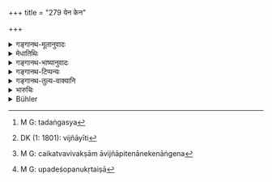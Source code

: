 +++
title = "279 येन केन"

+++

<details><summary>गङ्गानथ-मूलानुवादः</summary>

With whatever limb the low-born man hurts a superior person, every such limb of his shall be cut off; this is the teaching of Manu.—(279)
</details>

<details><summary>मेधातिथिः</summary>

**अन्त्यजः** शूद्रश् चण्डालपर्यन्तः । **श्रेष्ठः** त्रैवर्णिकः । **तं चेद् धिंस्याद् अङ्गेन केनचित्** साक्षाद् दण्डकड्गादिप्रहरणव्यवधानेन वा, **तद् **अङ्गम्** अस्य**[^२१९] **छेत्तव्यम्** । हिंसा च क्रोधेन प्रहरणं ताडनेच्छया हस्ताद्य् उद्यम्य वेगेन निपातनम्, मारणम् एव । **तद् तद्** इति वीप्सा, अङ्गम् इति छेत्तव्यम् इति चैकत्वविवक्षा मा विज्ञायि[^२२०] । तेनानेकेनाङ्गेन[^२२१] प्रहरणे ऽनेकस्यैव छेदः । **अनुशासनम्** उपदेशः, मनुकृतैषा[^२२२] मर्यादा । **अनुशासन**ग्रहणं कारुणिकस्य राज्ञः प्रवृत्त्यर्थः ॥ ८.२७९ ॥


[^२२२]:
     M G: upadeśopanukṛtaiṣā


[^२२१]:
     M G: caikatvavivakṣām āvijñāpitenānekenāṅgena


[^२२०]:
     DK (1: 1801): vijñāyīti


[^२१९]:
     M G: tadaṅgasya
</details>

<details><summary>गङ्गानथ-भाष्यानुवादः</summary>

‘*Low-born man*’— from the *Śūdra* down to the *Caṇḍāla*.

‘*Superior person*’—belonging to the three higher castes.

If the former hurts the latter with any ‘limb,’—either directly, or through the instrumentality of a stick or a sword or some such weapon,—then ‘*that limb of his shall be cut off*.’

The term ‘*hiṃsā*’ (*hurt*) here stands for *striking in anger, intentionally raising the hand or some weapon and letting it fall upon another*,—and not actually *killing*.

The repetition of the pronoun ‘*tat tat*’ (‘every such’) is meant to guard against the idea that only *one* limb is to be cut off, which might arise from the use of the singular number in ‘*aṅgam*’ (‘limb’). Hence in a case where the hurt is inflicted by several limbs, all these limbs should be cut off.

‘*Teaching*’— advice. Such is the law laid down by Manu. This has been added with a view to make a lenient king inflict the severe punishment.—(279)
</details>

<details><summary>गङ्गानथ-टिप्पन्यः</summary>

This verse is quoted in *Vivādaratnākara* (p. 258), which explains ‘*hiṃsyāt*,’ as ‘strikes,’—‘*śreyāṃsam*’ (which is its reading for ‘*checcreṣṭham*’) as ‘one of the three higher castes—and ‘*antyajaḥ*’ as the ‘Śūdra’;—and in *Vīramitrodaya* (Vyavahāra, 146b).

It is quoted in *Vyavahāramayūkha* (p. 100);—in *Parāśaramādhava* (Vyavahāra, p. 288);—in *Aparārka* (p. 813), to the effect that the limb should be cut off, if a, Śūdra causes pain to a Brāhmaṇa, or a Kṣatriya or a Vaiśya;—and in *Mitākṣarā* (2.215), to the effect that if a Śūdra causes pain to the Brāhmaṇa, or to the Kṣatriya, or to the Vaiśya, his limb should be cut off; and adds that inasmuch as this lays down the cutting of the limb of a Śūdra who strikes any *twice-born* person, it follows, from the parity of reasoning, that this same punishment is to be inflicted upon the Vaiśya striking the Kṣatriya. *Bālambhaṭṭī* has the following notes:—‘*Śreyāṃsam*,’ higher caste, twice-born caste,—‘*antyaja*,’ he who is born of the *lower-most* (‘*antya*’) limb, or one born of the lowest caste,—*i.e*., the Śūdra. This same rule is applicable also to the Vaiśya striking the Kṣatriya, as the former is ‘*antyaja*’ ‘low-born,’ in comparison with the latter, who therefore is ‘*śreyān*,’ ‘superior.’

It is quoted in *Nṛsiṃhaprasāda* (Vyavahāra, p. 44b);—and in
*Vivādacintāmaṇi* (Calcutta, p. 75), which explains ‘*śreyāṃsam*’ (which
is its reading for ‘*śreṣṭham*’) as ‘the three higher castes,’ and ‘*antyaja*’ as ‘*Śūdra*.’
</details>

<details><summary>गङ्गानथ-तुल्य-वाक्यानि</summary>

**(verses 8.279-280)  
**

*Gautama* (12.1).—‘A Śūdra who criminally assaults twice-born men with
blows shall he deprived of the limb with which he offends.’

*Viṣṇu* (5.19).—‘With whatever limb an inferior insults or hurts his
superior in caste, of that limb the King shall cause him to be deprived.’

*Yājñavalkya* (2.215).—‘That limb of a non-Brāhmaṇa with which he hurts
the Brāhmaṇa should he cut off. If he raises a weapon to strike him, he shall pay a fine of the first degree; if he only touches the weapon, then only half of that.’

*Ārthaśāstra* (p. 106).—‘By whatever limb the Śūdra strikes the
Brāhmaṇa, that limb should be cut off; if he only raises a weapon to strike, some portion of a limb may be cut off; if he only touches the weapon, the penalty shall be half of that.’

*Kātyāyana* (Vivādaratnākara, p. 262).—‘For raising the hand to strike a
man of one’s own caste, the fine is 12 *Paṇas*; double of that for actually striking him.’

*Nārada* (15-16.25).—‘With whatever limb a man of low caste offends a
Brāhmaṇa, that very limb of his shall be cut off; such shall be the atonement for his crime.’
</details>

<details><summary>भारुचिः</summary>

अयम् उक्तस्य विशेषप्रपञ्चस्य सामान्यनिर्देशः । श्रेष्ठं द्विजातिम्[आत्रम् इति] निदर्शनाच् च पूर्ववर्णस्य हिंसायाम् उत्तरेणाप्य् एतद् विज्ञेयम् । न केवलं शूद्रस्य पूर्वापराधे । अस्य सामान्यश्लोकस्य चत्वारो वक्ष्यमाणाः श्लोकाः प्रपञ्चाः ॥ ८.२७७–७८ ॥
</details>

<details><summary>Bühler</summary>

279	With whatever limb a man of a low caste does hurt to (a man of the three) highest (castes), even that limb shall be cut off; that is the teaching of Manu.
</details>
